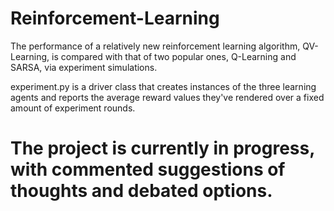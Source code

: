 # Reinforcement-Learning
The performance of a relatively new reinforcement learning algorithm, QV-Learning, is compared with that of two popular ones, Q-Learning and SARSA, via experiment simulations.

experiment.py is a driver class that creates instances of the three learning agents and reports the average reward values they've rendered over a fixed amount of experiment rounds.

# The project is currently in progress, with commented suggestions of thoughts and debated options.
